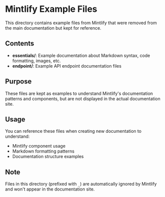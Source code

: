 # Mintlify Example Files

This directory contains example files from Mintlify that were removed from the main documentation but kept for reference.

## Contents

- **essentials/**: Example documentation about Markdown syntax, code formatting, images, etc.
- **endpoint/**: Example API endpoint documentation files

## Purpose

These files are kept as examples to understand Mintlify's documentation patterns and components, but are not displayed in the actual documentation site.

## Usage

You can reference these files when creating new documentation to understand:

- Mintlify component usage
- Markdown formatting patterns
- Documentation structure examples

## Note

Files in this directory (prefixed with `_`) are automatically ignored by Mintlify and won't appear in the documentation site.

